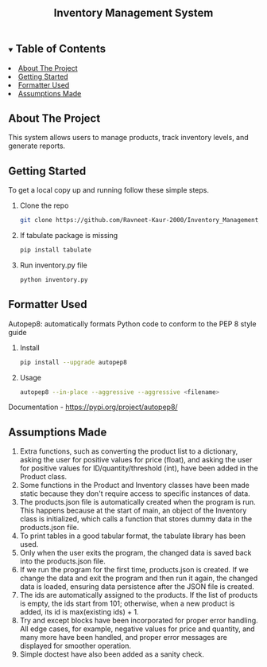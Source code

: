 
<h2 align="center">Inventory Management System</h2>
<!-- TABLE OF CONTENTS -->
<details open="open">
  <summary><h2 style="display: inline-block">Table of Contents</h2></summary>
    <li><a href="#about-the-project">About The Project</a></li>
    <li><a href="#getting-started">Getting Started</a></li>
    <li><a href="#formatter-used">Formatter Used</a></li>
    <li><a href="#assumptions-made">Assumptions Made</a></li>
</details>



<!-- ABOUT THE PROJECT -->
## About The Project
This system allows users to manage products, track inventory levels, and generate reports.

<!-- GETTING STARTED -->
## Getting Started

To get a local copy up and running follow these simple steps.

1. Clone the repo
   ```sh
   git clone https://github.com/Ravneet-Kaur-2000/Inventory_Management_System.git
   ```
2. If tabulate package is missing
   ```sh
   pip install tabulate
   ```
2. Run inventory.py file
   ```sh
   python inventory.py
   ```

## Formatter Used
Autopep8: automatically formats Python code to conform to the PEP 8 style guide

1. Install
   ```sh
   pip install --upgrade autopep8
   ```
2. Usage
   ```sh
   autopep8 --in-place --aggressive --aggressive <filename>
   ```
Documentation - https://pypi.org/project/autopep8/
   
## Assumptions Made
1. Extra functions, such as converting the product list to a dictionary, asking the user for positive values for price (float), and asking the user for positive values for ID/quantity/threshold (int), have been added in the Product class.
2. Some functions in the Product and Inventory classes have been made static because they don't require access to specific instances of data.
3. The products.json file is automatically created when the program is run. This happens because at the start of main, an object of the Inventory class is initialized, which calls a function that stores dummy data in the products.json file.
4. To print tables in a good tabular format, the tabulate library has been used.
5. Only when the user exits the program, the changed data is saved back into the products.json file.
6. If we run the program for the first time, products.json is created. If we change the data and exit the program and then run it again, the changed data is loaded, ensuring data persistence after the JSON file is created.
7. The ids are automatically assigned to the products. If the list of products is empty, the ids start from 101; otherwise, when a new product is added, its id is max(existing ids) + 1.
8. Try and except blocks have been incorporated for proper error handling. All edge cases, for example, negative values for price and quantity, and many more have been handled, and proper error messages are displayed for smoother operation.
9. Simple doctest have also been added as a sanity check.
